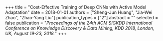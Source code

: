 +++
title = "Cost-Effective Training of Deep CNNs with Active Model Adaptation"
date = 2018-01-01
authors = ["Sheng-Jun Huang", "Jia-Wei Zhao", "Zhao-Yang Liu"]
publication_types = ["2"]
abstract = ""
selected = false
publication = "*Proceedings of the 24th ACM SIGKDD International Conference on Knowledge Discovery & Data Mining, KDD 2018, London, UK, August 19-23, 2018.*"
+++

